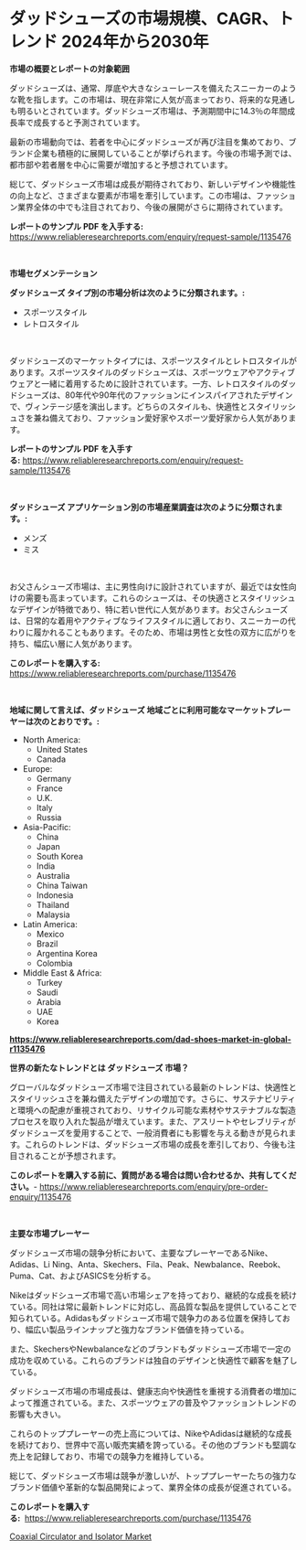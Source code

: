 <p><h1>ダッドシューズの市場規模、CAGR、トレンド 2024年から2030年</h1></p><p><strong>市場の概要とレポートの対象範囲</strong></p>
<p><p>ダッドシューズは、通常、厚底や大きなシューレースを備えたスニーカーのような靴を指します。この市場は、現在非常に人気が高まっており、将来的な見通しも明るいとされています。ダッドシューズ市場は、予測期間中に14.3％の年間成長率で成長すると予測されています。</p><p>最新の市場動向では、若者を中心にダッドシューズが再び注目を集めており、ブランド企業も積極的に展開していることが挙げられます。今後の市場予測では、都市部や若者層を中心に需要が増加すると予想されています。</p><p>総じて、ダッドシューズ市場は成長が期待されており、新しいデザインや機能性の向上など、さまざまな要素が市場を牽引しています。この市場は、ファッション業界全体の中でも注目されており、今後の展開がさらに期待されています。</p></p>
<p><strong>レポートのサンプル PDF を入手する:</strong> <a href="https://www.reliableresearchreports.com/enquiry/request-sample/1135476">https://www.reliableresearchreports.com/enquiry/request-sample/1135476</a></p>
<p>&nbsp;</p>
<p><strong>市場セグメンテーション</strong></p>
<p><strong>ダッドシューズ タイプ別の市場分析は次のように分類されます。:</strong></p>
<p><ul><li>スポーツスタイル</li><li>レトロスタイル</li></ul></p>
<p>&nbsp;</p>
<p><p>ダッドシューズのマーケットタイプには、スポーツスタイルとレトロスタイルがあります。スポーツスタイルのダッドシューズは、スポーツウェアやアクティブウェアと一緒に着用するために設計されています。一方、レトロスタイルのダッドシューズは、80年代や90年代のファッションにインスパイアされたデザインで、ヴィンテージ感を演出します。どちらのスタイルも、快適性とスタイリッシュさを兼ね備えており、ファッション愛好家やスポーツ愛好家から人気があります。</p></p>
<p><strong>レポートのサンプル PDF を入手する:</strong>&nbsp;<a href="https://www.reliableresearchreports.com/enquiry/request-sample/1135476">https://www.reliableresearchreports.com/enquiry/request-sample/1135476</a></p>
<p>&nbsp;</p>
<p><strong> ダッドシューズ アプリケーション別の市場産業調査は次のように分類されます。:</strong></p>
<p><ul><li>メンズ</li><li>ミス</li></ul></p>
<p>&nbsp;</p>
<p><p>お父さんシューズ市場は、主に男性向けに設計されていますが、最近では女性向けの需要も高まっています。これらのシューズは、その快適さとスタイリッシュなデザインが特徴であり、特に若い世代に人気があります。お父さんシューズは、日常的な着用やアクティブなライフスタイルに適しており、スニーカーの代わりに履かれることもあります。そのため、市場は男性と女性の双方に広がりを持ち、幅広い層に人気があります。</p></p>
<p><strong>このレポートを購入する:</strong>&nbsp; <a href="https://www.reliableresearchreports.com/purchase/1135476">https://www.reliableresearchreports.com/purchase/1135476</a></p>
<p>&nbsp;</p>
<p><strong>地域に関して言えば、ダッドシューズ 地域ごとに利用可能なマーケットプレーヤーは次のとおりです。:</strong></p>
<p><ul>
    <li>
        North America:
        <ul>
            <li>United States</li>
            <li>Canada</li>
        </ul>
    </li>
    <li>
        Europe:
        <ul>
            <li>Germany</li>
            <li>France</li>
            <li>U.K.</li>
            <li>Italy</li>
            <li>Russia</li>
        </ul>
    </li>
    <li>
        Asia-Pacific:
        <ul>
            <li>China</li>
            <li>Japan</li>
            <li>South Korea</li>
            <li>India</li>
            <li>Australia</li>
            <li>China Taiwan</li>
            <li>Indonesia</li>
            <li>Thailand</li>
            <li>Malaysia</li>
        </ul>
    </li>
    <li>
        Latin America:
        <ul>
            <li>Mexico</li>
            <li>Brazil</li>
            <li>Argentina Korea</li>
            <li>Colombia</li>
        </ul>
    </li>
    <li>
        Middle East & Africa:
        <ul>
            <li>Turkey</li>
            <li>Saudi</li>
            <li>Arabia</li>
            <li>UAE</li>
            <li>Korea</li>
        </ul>
    </li>
    </ul></p>
<p><strong><a href="https://www.reliableresearchreports.com/dad-shoes-market-in-global-r1135476">https://www.reliableresearchreports.com/dad-shoes-market-in-global-r1135476</a></strong>&nbsp;</p>
<p><strong>世界の新たなトレンドとは ダッドシューズ 市場？</strong></p>
<p><p>グローバルなダッドシューズ市場で注目されている最新のトレンドは、快適性とスタイリッシュさを兼ね備えたデザインの増加です。さらに、サステナビリティと環境への配慮が重視されており、リサイクル可能な素材やサステナブルな製造プロセスを取り入れた製品が増えています。また、アスリートやセレブリティがダッドシューズを愛用することで、一般消費者にも影響を与える動きが見られます。これらのトレンドは、ダッドシューズ市場の成長を牽引しており、今後も注目されることが予想されます。</p></p>
<p><strong>このレポートを購入する前に、質問がある場合は問い合わせるか、共有してください。</strong>- <a href="https://www.reliableresearchreports.com/enquiry/pre-order-enquiry/1135476">https://www.reliableresearchreports.com/enquiry/pre-order-enquiry/1135476</a></p>
<p>&nbsp;</p>
<p><strong>主要な市場プレーヤー</strong></p>
<p><p>ダッドシューズ市場の競争分析において、主要なプレーヤーであるNike、Adidas、Li Ning、Anta、Skechers、Fila、Peak、Newbalance、Reebok、Puma、Cat、およびASICSを分析する。</p><p>Nikeはダッドシューズ市場で高い市場シェアを持っており、継続的な成長を続けている。同社は常に最新トレンドに対応し、高品質な製品を提供していることで知られている。Adidasもダッドシューズ市場で競争力のある位置を保持しており、幅広い製品ラインナップと強力なブランド価値を持っている。</p><p>また、SkechersやNewbalanceなどのブランドもダッドシューズ市場で一定の成功を収めている。これらのブランドは独自のデザインと快適性で顧客を魅了している。</p><p>ダッドシューズ市場の市場成長は、健康志向や快適性を重視する消費者の増加によって推進されている。また、スポーツウェアの普及やファッショントレンドの影響も大きい。</p><p>これらのトッププレーヤーの売上高については、NikeやAdidasは継続的な成長を続けており、世界中で高い販売実績を誇っている。その他のブランドも堅調な売上を記録しており、市場での競争力を維持している。</p><p>総じて、ダッドシューズ市場は競争が激しいが、トッププレーヤーたちの強力なブランド価値や革新的な製品開発によって、業界全体の成長が促進されている。</p></p>
<p><strong>このレポートを購入する:</strong>&nbsp;&nbsp;<a href="https://www.reliableresearchreports.com/purchase/1135476">https://www.reliableresearchreports.com/purchase/1135476</a></p>
<p><p><a href="https://invited-way-688.notion.site/Coaxial-Circulator-and-Isolator-Market-Furnishes-Information-on-Market-Share-Market-Trends-and-Mar-6851420e438142bc9649e4514086f453">Coaxial Circulator and Isolator Market</a></p></p>